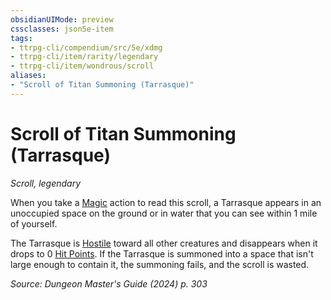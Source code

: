 ```yaml
---
obsidianUIMode: preview
cssclasses: json5e-item
tags:
- ttrpg-cli/compendium/src/5e/xdmg
- ttrpg-cli/item/rarity/legendary
- ttrpg-cli/item/wondrous/scroll
aliases: 
- "Scroll of Titan Summoning (Tarrasque)"
---
```

# Scroll of Titan Summoning (Tarrasque)
*Scroll, legendary*  



When you take a [Magic](Misc%20Files/CLI/rules/actions.md#Magic) action to read this scroll, a Tarrasque appears in an unoccupied space on the ground or in water that you can see within 1 mile of yourself.

The Tarrasque is [Hostile](Misc%20Files/CLI/rules/variant-rules/hostile-attitude-xphb.md) toward all other creatures and disappears when it drops to 0 [Hit Points](Misc%20Files/CLI/rules/variant-rules/hit-points-xphb.md). If the Tarrasque is summoned into a space that isn't large enough to contain it, the summoning fails, and the scroll is wasted.

*Source: Dungeon Master's Guide (2024) p. 303*
